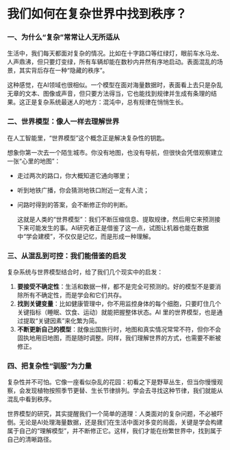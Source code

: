 # 我们如何在复杂世界中找到秩序？

### **一、为什么“复杂”常常让人无所适从**

生活中，我们每天都面对复杂的情况。比如在十字路口等红绿灯，眼前车水马龙、人声鼎沸，但只要灯变绿，所有车辆却能在数秒内井然有序地启动。表面混乱的场景，其实背后存在一种“隐藏的秩序”。

这种感觉，在AI领域也很相似。一个模型在面对海量数据时，表面看上去只是杂乱无章的文本、图像或声音，但只要方法得当，它也能找到规律并生成有条理的结果。这正是复杂系统最迷人的地方：混沌中，总有规律在悄悄生长。

### **二、世界模型：像人一样去理解世界**

在人工智能里，“世界模型”这个概念正是解决复杂性的钥匙。

想象你第一次去一个陌生城市。你没有地图，也没有导航，但很快会凭借观察建立一张“心里的地图”：

- 走过两次的路口，你大概知道它通向哪里；

- 听到地铁广播，你会猜测地铁口附近一定有人流；

- 问路时得到的答案，会不断修正你的判断。

  这就是人类的“世界模型”：我们不断压缩信息、提取规律，然后用它来预测接下来可能发生的事。AI研究者正是借鉴了这一点，试图让机器也能在数据中“学会建模”，不仅仅是记忆，而是形成一种理解。

### **三、从混乱到可控：我们能借鉴的启发**

复杂系统与世界模型结合时，给了我们几个现实中的启发：

1. **要接受不确定性**：生活和数据一样，都不是完全可预测的。好的模型不是要消除所有不确定性，而是学会和它们共存。
2. **找到关键变量**：比如健康管理中，你不用监控身体的每个细胞，只要盯住几个关键指标（睡眠、饮食、运动）就能把握整体状态。AI 里的世界模型，也是通过提取“关键因素”来化繁为简。
3. **不断更新自己的模型**：就像出国旅行时，地图和真实情况常常不符，但你不会固执地用旧地图，而是随时调整。同样，我们理解世界的方式，也需要不断被修正。

### **四、把复杂性“驯服”为力量**

复杂性并不可怕。它像一座看似杂乱的花园：初看之下是野草丛生，但当你慢慢观察，会发现植物按照季节更替、生长节律排列。学会去寻找这种节律，我们就能从混乱中看到秩序。

世界模型的研究，其实提醒我们一个简单的道理：人类面对的复杂问题，不必被吓倒。无论是AI处理海量数据，还是我们在生活中面对多变的局面，关键是学会构建属于自己的“理解模型”，并不断修正它。这样，我们才能在纷繁世界中，找到属于自己的清晰路径。
